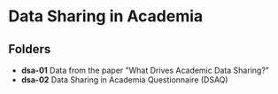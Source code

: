# Data Sharing in Academia

## Folders

* **dsa-01** Data from the paper "What Drives Academic Data Sharing?"
* **dsa-02** Data Sharing in Academia Questionnaire (DSAQ)
